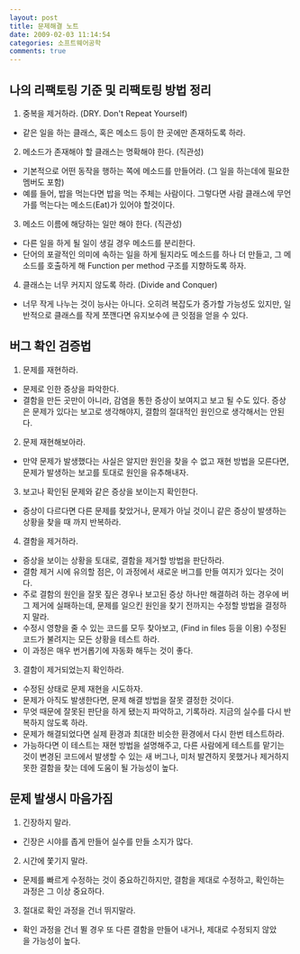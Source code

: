 ```yaml
---
layout: post
title: 문제해결 노트
date: 2009-02-03 11:14:54
categories: 소프트웨어공학
comments: true
---
```


## 나의 리팩토링 기준 및 리팩토링 방법 정리

1. 중복을 제거하라. (DRY. Don't Repeat Yourself)
* 같은 일을 하는 클래스, 혹은 메소드 등이 한 곳에만 존재하도록 하라.

2. 메소드가 존재해야 할 클래스는 명확해야 한다. (직관성)
* 기본적으로 어떤 동작을 행하는 쪽에 메소드를 만들어라. (그 일을 하는데에 필요한 멤버도 포함)
* 예를 들어, 밥을 먹는다면 밥을 먹는 주체는 사람이다. 그렇다면 사람 클래스에 무언가를 먹는다는 메소드(Eat)가 있어야 할것이다.

3. 메소드 이름에 해당하는 일만 해야 한다. (직관성)
* 다른 일을 하게 될 일이 생길 경우 메소드를 분리한다.
* 단어의 포괄적인 의미에 속하는 일을 하게 될지라도 메소드를 하나 더 만들고, 그 메소드를 호출하게 해 Function per method 구조를 지향하도록 하자.

4. 클래스는 너무 커지지 않도록 하라. (Divide and Conquer)
* 너무 작게 나누는 것이 능사는 아니다. 오히려 복잡도가 증가할 가능성도 있지만, 일반적으로 클래스를 작게 쪼깬다면 유지보수에 큰 잇점을 얻을 수 있다.

## 버그 확인 검증법

1. 문제를 재현하라. 
* 문제로 인한 증상을 파악한다.
* 결함을 만든 곳만이 아니라, 감염을 통한 증상이 보여지고 보고 될 수도 있다. 증상은 문제가 있다는 보고로 생각해야지, 결함의 절대적인 원인으로 생각해서는 안된다.

2. 문제 재현해보아라.
* 만약 문제가 발생했다는 사실은 알지만 원인을 찾을 수 없고 재현 방법을 모른다면, 문제가 발생하는 보고를 토대로 원인을 유추해내자.

3. 보고나 확인된 문제와 같은 증상을 보이는지 확인한다. 
* 증상이 다르다면 다른 문제를 찾았거나, 문제가 아닐 것이니 같은 증상이 발생하는 상황을 찾을 때 까지 반복하라.

4. 결함을 제거하라.
* 증상을 보이는 상황을 토대로, 결함을 제거할 방법을 판단하라.
* 결함 제거 시에 유의할 점은, 이 과정에서 새로운 버그를 만들 여지가 있다는 것이다.
* 주로 결함의 원인을 잘못 짚은 경우나 보고된 증상 하나만 해결하려 하는 경우에 버그 제거에 실패하는데, 문제를 일으킨 원인을 찾기 전까지는 수정할 방법을 결정하지 말라.
* 수정시 영향을 줄 수 있는 코드를 모두 찾아보고, (Find in files 등을 이용) 수정된 코드가 불려지는 모든 상황을 테스트 하라. 
* 이 과정은 매우 번거롭기에 자동화 해두는 것이 좋다.

3. 결함이 제거되었는지 확인하라.
* 수정된 상태로 문제 재현을 시도하자.
* 문제가 아직도 발생한다면, 문제 해결 방법을 잘못 결정한 것이다. 
* 무엇 때문에 잘못된 판단을 하게 됐는지 파악하고, 기록하라. 지금의 실수를 다시 반복하지 않도록 하라.
* 문제가 해결되었다면 실제 환경과 최대한 비슷한 환경에서 다시 한번 테스트하라.
* 가능하다면 이 테스트는 재현 방법을 설명해주고, 다른 사람에게 테스트를 맡기는 것이 변경된 코드에서 발생할 수 있는 새 버그나, 미처 발견하지 못했거나 제거하지 못한 결함을 찾는 데에 도움이 될 가능성이 높다. 

## 문제 발생시 마음가짐

1. 긴장하지 말라. 
* 긴장은 시야를 좁게 만들어 실수를 만들 소지가 많다.

2. 시간에 쫓기지 말라. 
* 문제를 빠르게 수정하는 것이 중요하긴하지만, 결함을 제대로 수정하고, 확인하는 과정은 그 이상 중요하다.

3. 절대로 확인 과정을 건너 뛰지말라. 
* 확인 과정을 건너 뛸 경우 또 다른 결함을 만들어 내거나, 제대로 수정되지 않았을 가능성이 높다.